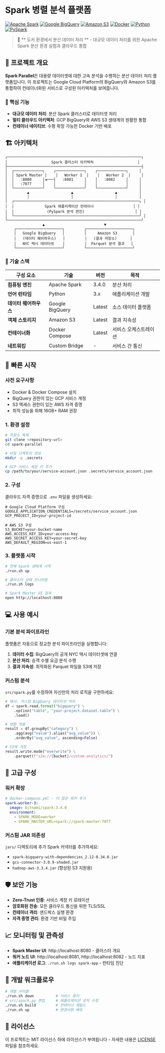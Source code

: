 # Spark 병렬 분석 플랫폼

[![Apache Spark](https://img.shields.io/badge/Apache%20Spark-3.4.0-E25A1C?style=for-the-badge&logo=apache-spark&logoColor=white)](https://spark.apache.org/)
[![Google BigQuery](https://img.shields.io/badge/BigQuery-4285F4?style=for-the-badge&logo=google-cloud&logoColor=white)](https://cloud.google.com/bigquery)
[![Amazon S3](https://img.shields.io/badge/Amazon%20S3-569A31?style=for-the-badge&logo=amazon-s3&logoColor=white)](https://aws.amazon.com/s3/)
[![Docker](https://img.shields.io/badge/Docker-2496ED?style=for-the-badge&logo=docker&logoColor=white)](https://docker.com/)
[![Python](https://img.shields.io/badge/Python-3776AB?style=for-the-badge&logo=python&logoColor=white)](https://python.org/)
[![PySpark](https://img.shields.io/badge/PySpark-E25A1C?style=for-the-badge&logo=apache-spark&logoColor=white)](https://spark.apache.org/docs/latest/api/python/)

> 🚀 ** 도커 환경에서 분산 데이터 처리 ** - 대규모 데이터 처리를 위한 Apache Spark 분산 환경 실험과 클라우드 통합

## 🌟 프로젝트 개요

**Spark Parallel**은 대용량 데이터셋에 대한 고속 분석을 수행하는 분산 데이터 처리 플랫폼입니다. 이 프로젝트는 Google Cloud Platform의 BigQuery와 Amazon S3를 통합하여 컨테이너화된 서비스로 구성된 아키텍처를 보여줍니다.

### 🎯 핵심 기능

- **대규모 데이터 처리**: 분산 Spark 클러스터로 데이터셋 처리
- **멀티 클라우드 아키텍처**: GCP BigQuery와 AWS S3 생태계의 원활한 통합
- **컨테이너 네이티브**: 수평 확장 가능한 Docker 기반 배포

## 🏗️ 아키텍처

```
┌─────────────────────────────────────────────────────────────┐
│                    Spark 클러스터 아키텍처                    │
├─────────────────────────────────────────────────────────────┤
│  ┌─────────────┐    ┌─────────────┐    ┌─────────────┐     │
│  │ Spark Master │    │   Worker 1  │    │   Worker 2  │     │
│  │   :8080     │◄───┤   :8081     │    │   :8082     │     │
│  │   :7077     │    │             │    │             │     │
│  └─────────────┘    └─────────────┘    └─────────────┘     │
│         ▲                   ▲                   ▲          │
│         │                   │                   │          │
│  ┌─────────────────────────────────────────────────────────┐ │
│  │              Spark 애플리케이션 컨테이너                  │ │
│  │               (PySpark 분석 엔진)                       │ │
│  └─────────────────────────────────────────────────────────┘ │
└─────────────────────────────────────────────────────────────┘
                 ▲                           ▼
    ┌─────────────────────┐         ┌─────────────────────┐
    │   Google BigQuery   │         │     Amazon S3       │
    │   (데이터 웨어하우스)   │         │   (결과 저장소)      │
    │   NYC 택시 데이터셋    │         │  Parquet 분석 결과   │
    └─────────────────────┘         └─────────────────────┘
```

### 🔧 기술 스택

| 구성 요소 | 기술 | 버전 | 목적 |
|-----------|------|------|------|
| **컴퓨팅 엔진** | Apache Spark | 3.4.0 | 분산 처리 |
| **언어 런타임** | Python | 3.x | 애플리케이션 개발 |
| **데이터 웨어하우스** | Google BigQuery | Latest | 소스 데이터 플랫폼 |
| **객체 스토리지** | Amazon S3 | Latest | 결과 지속성 |
| **컨테이너화** | Docker Compose | Latest | 서비스 오케스트레이션 |
| **네트워킹** | Custom Bridge | - | 서비스 간 통신 |

## 🚀 빠른 시작

### 사전 요구사항

- Docker & Docker Compose 설치
- BigQuery 권한이 있는 GCP 서비스 계정
- S3 액세스 권한이 있는 AWS 자격 증명
- 최적 성능을 위해 16GB+ RAM 권장

### 1. 환경 설정

```bash
# 저장소 복제
git clone <repository-url>
cd spark-parallel

# 비밀 디렉토리 생성
mkdir -p .secrets

# GCP 서비스 계정 키 추가
cp /path/to/your/service-account.json .secrets/service_account.json
```

### 2. 구성

클라우드 자격 증명으로 `.env` 파일을 생성하세요:

```env
# Google Cloud Platform 구성
GOOGLE_APPLICATION_CREDENTIALS=/secrets/service_account.json
GCP_PROJECT_ID=your-project-id

# AWS S3 구성
S3_BUCKET=your-bucket-name
AWS_ACCESS_KEY_ID=your-access-key
AWS_SECRET_ACCESS_KEY=your-secret-key
AWS_DEFAULT_REGION=us-east-1
```

### 3. 플랫폼 시작

```bash
# 전체 Spark 생태계 시작
./run.sh up

# 클러스터 상태 모니터링
./run.sh logs

# Spark Master UI 접속
open http://localhost:8080
```

## 💻 사용 예시

### 기본 분석 파이프라인

플랫폼은 자동으로 정교한 분석 파이프라인을 실행합니다:

1. **데이터 수집**: BigQuery의 공개 NYC 택시 데이터셋에 연결
2. **분산 처리**: 승객 수별 요금 분석 수행
3. **결과 지속성**: 최적화된 Parquet 파일을 S3에 저장

### 커스텀 분석

`src/spark.py`를 수정하여 자신만의 처리 로직을 구현하세요:

```python
# 예시: 커스텀 BigQuery 데이터셋 처리
df = spark.read.format("bigquery") \
    .option("table", "your-project.dataset.table") \
    .load()

# 변환 적용
result = df.groupBy("category") \
    .agg(avg("value").alias("avg_value")) \
    .orderBy("avg_value", ascending=False)

# S3에 저장
result.write.mode("overwrite") \
    .parquet(f"s3a://{bucket}/custom-analytics/")
```

## 🔧 고급 구성

### 워커 확장

```yaml
# docker-compose.yml - 더 많은 워커 추가
spark-worker-3:
  image: bitnami/spark:3.4.0
  environment:
    - SPARK_MODE=worker
    - SPARK_MASTER_URL=spark://spark-master:7077
```

### 커스텀 JAR 의존성

`jars/` 디렉토리에 추가 Spark 커넥터를 추가하세요:

- `spark-bigquery-with-dependencies_2.12-0.34.0.jar`
- `gcs-connector-3.0.9-shaded.jar`
- `hadoop-aws-3.3.4.jar` (향상된 S3 지원용)

## 🛡️ 보안 기능

- **Zero-Trust 인증**: 서비스 계정 키 로테이션
- **암호화된 전송**: 모든 클라우드 통신을 위한 TLS/SSL
- **컨테이너 격리**: 샌드박스 실행 환경
- **자격 증명 관리**: 환경 기반 비밀 주입

## 📈 모니터링 및 관측성

- **Spark Master UI**: http://localhost:8080 - 클러스터 개요
- **워커 노드 UI**: http://localhost:8081, http://localhost:8082 - 노드 지표
- **애플리케이션 로그**: `./run.sh logs spark-app` - 런타임 진단

## 🔄 개발 워크플로우

```bash
# 개발 사이클
./run.sh down          # 서비스 중지
# src/spark.py 편집     # 애플리케이션 로직 수정
./run.sh build         # 컨테이너 재빌드
./run.sh up            # 변경사항 배포
```

## 📄 라이선스

이 프로젝트는 MIT 라이선스 하에 라이선스가 부여됩니다 - 자세한 내용은 [LICENSE](LICENSE) 파일을 참조하세요.

